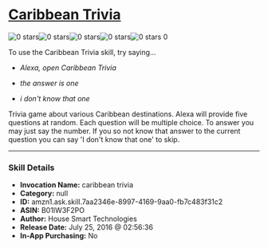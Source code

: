 # [Caribbean Trivia](http://alexa.amazon.com/#skills/amzn1.ask.skill.7aa2346e-8997-4169-9aa0-fb7c483f31c2)
![0 stars](../../images/ic_star_border_black_18dp_1x.png)![0 stars](../../images/ic_star_border_black_18dp_1x.png)![0 stars](../../images/ic_star_border_black_18dp_1x.png)![0 stars](../../images/ic_star_border_black_18dp_1x.png)![0 stars](../../images/ic_star_border_black_18dp_1x.png) 0

To use the Caribbean Trivia skill, try saying...

* *Alexa, open Caribbean Trivia*

* *the answer is one*

* *i don't know that one*

Trivia game about various Caribbean destinations. Alexa will provide five questions at random.  Each question will be multiple choice.  To answer you may just say the number.  If you so not know that answer to the current question you can say 'I don't know that one' to skip.

***

### Skill Details

* **Invocation Name:** caribbean trivia
* **Category:** null
* **ID:** amzn1.ask.skill.7aa2346e-8997-4169-9aa0-fb7c483f31c2
* **ASIN:** B01IW3F2PO
* **Author:** House Smart Technologies
* **Release Date:** July 25, 2016 @ 02:56:36
* **In-App Purchasing:** No

